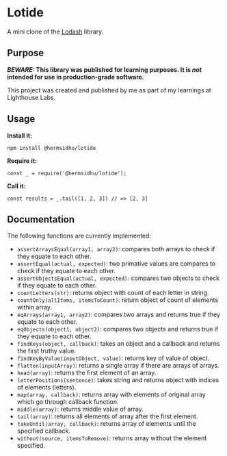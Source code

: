 # Lotide

A mini clone of the [Lodash](https://lodash.com) library.

## Purpose

**_BEWARE:_ This library was published for learning purposes. It is _not_ intended for use in production-grade software.**

This project was created and published by me as part of my learnings at Lighthouse Labs. 

## Usage

**Install it:**

`npm install @hermsidhu/lotide`

**Require it:**

`const _ = require('@hermsidhu/lotide');`

**Call it:**

`const results = _.tail([1, 2, 3]) // => [2, 3]`

## Documentation

The following functions are currently implemented:

* `assertArraysEqual(array1, array2)`: compares both arrays to check if they equate to each other.
* `assertEqual(actual, expected)`: two primative values are compares to check if they equate to each other.
* `assertObjectsEqual(actual, expected)`: compares two objects to check if they equate to each other.
* `countLetters(str)`: returns object with count of each letter in string.
* `countOnly(allItems, itemsToCount)`: return object of count of elements within array.
* `eqArrays(array1, array2)`: compares two arrays and returns true if they equate to each other.
* `eqObjects(object1, object2)`: compares two objects and returns true if they equate to each other.
* `findKeys(object, callback)`: takes an object and a callback and returns the first truthy value.
* `findKeyByValue(inputObject, value)`: returns key of value of object.
* `flatten(inputArray)`: returns a single array if there are arrays of arrays.
* `head(array)`: returns the first element of an array.
* `letterPositions(sentence)`: takes string and returns object with indices of elements (letters).
* `map(array, callback)`: returns array with elements of original array which go through callback function.
* `middle(array)`: returns middle value of array.
* `tail(array)`: returns all elements of array after the first element.
* `takeUntil(array, callback)`: returns array of elements until the specified callback.
* `without(source, itemsToRemove)`: returns array without the element specified.